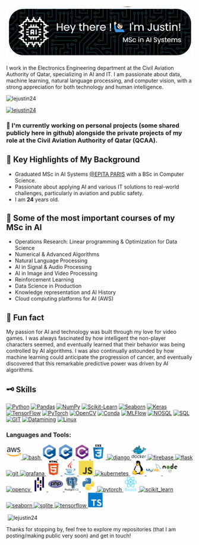 ![Header](./github-hbg.png)

I work in the Electronics Engineering department at the Civil Aviation Authority of Qatar, specializing in AI and IT. I am passionate about data, machine learning, natural language processing, and computer vision, with a strong appreciation for both technology and human intelligence.

<p align="left"> <img src="https://komarev.com/ghpvc/?username=lejustin24&label=Profile%20views&color=0e75b6&style=flat" alt="lejustin24" /> </p>

<p align="left"> <a href="https://github.com/ryo-ma/github-profile-trophy"><img src="https://github-profile-trophy.vercel.app/?username=lejustin24" alt="lejustin24" /></a> </p>

### 🔭 I'm currently working on personal projects (some shared publicly here in github) alongside the private projects of my role at the Civil Aviation Authority of Qatar (QCAA).

## 🌟 Key Highlights of My Background

- Graduated MSc in AI Systems [@EPITA PARIS](https://www.epita.fr/) with a BSc in Computer Science.
- Passionate about applying AI and various IT solutions to real-world challenges, particularly in aviation and public safety.
- I am **24** years old.

## 🌱 Some of the most important courses of my MSc in AI

- Operations Research: Linear programming & Optimization for Data Science
- Numerical & Advanced Algorithms
- Natural Language Processing
- AI in Signal & Audio Processing
- AI in Image and Video Processing
- Reinforcement Learning
- Data Science in Production
- Knowledge representation and AI History
- Cloud computing platforms for AI (AWS)

## 🤖 Fun fact

My passion for AI and technology was built through my love for video games. I was always fascinated by how intelligent the non-player characters seemed, and eventually learned that their behavior was being controlled by AI algorithms. I was also continually astounded by how machine learning could anticipate the progression of cancer, and eventually discovered that this remarkable predictive power was driven by AI algorithms.


## 🗝️ Skills
[![Python](https://img.shields.io/badge/Code-Python-informational?style=flat&logo=Python&logoColor=white&color=2bbc8a)]()
[![Pandas](https://img.shields.io/badge/Tool-Pandas-informational?style=flat&logo=pandas&Color=white&color=2bbc8a)]()
[![NumPy](https://img.shields.io/badge/Tool-NumPy-blue.svg?logo=numpy)]()
[![Scikit-Learn](https://img.shields.io/badge/Tool-Scikit--Learn-informational?style=flat&logo=scikit-learn&logoColor=white&color=2bbc8a)]()
[![Seaborn](https://img.shields.io/badge/Tool-Seaborn-informational?style=flat&logo=Seaborn&logoColor=white&color=2bbc8a)]()
[![Keras](https://img.shields.io/badge/Tool-Keras-informational?style=flat&logo=keras&logo&Color=white&color=2bbc8a)]()
[![TensorFlow](https://img.shields.io/badge/Tool-TensorFlow-informational?style=flat&logo=TensorFlow&logoColor=white&color=2bbc8a)]()
[![PyTorch](https://img.shields.io/badge/Tool-PyTorch-informational?style=flat&logo=PyTorch&logoColor=white&color=2bbc8a)]()
[![OpenCV](https://img.shields.io/badge/Tool-OpenCV-informational?style=flat&logo=OpenCV&logoColor=white&color=2bbc8a)]()
[![Conda](https://img.shields.io/badge/Tool-Conda-informational?style=flat&logo=Conda-Forge&logoColor=white&color=2bbc8a)]()
[![MLFlow](https://img.shields.io/badge/Tool-MLFlow-informational?style=flat&logo=MLFlow&logoColor=white&color=2bbc8a)]()
[![NOSQL](https://img.shields.io/badge/Tool-NOSQL-informational?style=flat&logo=&logoColor=white&color=2bbc8a)]()
[![SQL](https://img.shields.io/badge/Tool-SQL-informational?style=flat&logo=PostgreSQL&logoColor=white&color=2bbc8a)]()
[![GIT](https://img.shields.io/badge/Tool-GIT-informational?style=flat&logo=GIT&logoColor=white&color=2bbc8a)]()
[![Datamining](https://img.shields.io/badge/Tool-Datamining-informational?style=flat&logo=&logoColor=white&color=2bbc8a)]()
[![Linux](https://img.shields.io/badge/Tool-Linux-informational?style=flat&logo=Linux&logoColor=white&color=2bbc8a)]()


<h3 align="left">Languages and Tools:</h3>
<p align="left"> <a href="https://aws.amazon.com" target="_blank" rel="noreferrer"> <img src="https://raw.githubusercontent.com/devicons/devicon/master/icons/amazonwebservices/amazonwebservices-original-wordmark.svg" alt="aws" width="40" height="40"/> </a> <a href="https://www.gnu.org/software/bash/" target="_blank" rel="noreferrer"> <img src="https://www.vectorlogo.zone/logos/gnu_bash/gnu_bash-icon.svg" alt="bash" width="40" height="40"/> </a> <a href="https://www.cprogramming.com/" target="_blank" rel="noreferrer"> <img src="https://raw.githubusercontent.com/devicons/devicon/master/icons/c/c-original.svg" alt="c" width="40" height="40"/> </a> <a href="https://www.w3schools.com/cpp/" target="_blank" rel="noreferrer"> <img src="https://raw.githubusercontent.com/devicons/devicon/master/icons/cplusplus/cplusplus-original.svg" alt="cplusplus" width="40" height="40"/> </a> <a href="https://www.w3schools.com/cs/" target="_blank" rel="noreferrer"> <img src="https://raw.githubusercontent.com/devicons/devicon/master/icons/csharp/csharp-original.svg" alt="csharp" width="40" height="40"/> </a> <a href="https://www.w3schools.com/css/" target="_blank" rel="noreferrer"> <img src="https://raw.githubusercontent.com/devicons/devicon/master/icons/css3/css3-original-wordmark.svg" alt="css3" width="40" height="40"/> </a> <a href="https://www.djangoproject.com/" target="_blank" rel="noreferrer"> <img src="https://cdn.worldvectorlogo.com/logos/django.svg" alt="django" width="40" height="40"/> </a> <a href="https://www.docker.com/" target="_blank" rel="noreferrer"> <img src="https://raw.githubusercontent.com/devicons/devicon/master/icons/docker/docker-original-wordmark.svg" alt="docker" width="40" height="40"/> </a> <a href="https://firebase.google.com/" target="_blank" rel="noreferrer"> <img src="https://www.vectorlogo.zone/logos/firebase/firebase-icon.svg" alt="firebase" width="40" height="40"/> </a> <a href="https://flask.palletsprojects.com/" target="_blank" rel="noreferrer"> <img src="https://www.vectorlogo.zone/logos/pocoo_flask/pocoo_flask-icon.svg" alt="flask" width="40" height="40"/> </a> <a href="https://git-scm.com/" target="_blank" rel="noreferrer"> <img src="https://www.vectorlogo.zone/logos/git-scm/git-scm-icon.svg" alt="git" width="40" height="40"/> </a> <a href="https://grafana.com" target="_blank" rel="noreferrer"> <img src="https://www.vectorlogo.zone/logos/grafana/grafana-icon.svg" alt="grafana" width="40" height="40"/> </a> <a href="https://www.w3.org/html/" target="_blank" rel="noreferrer"> <img src="https://raw.githubusercontent.com/devicons/devicon/master/icons/html5/html5-original-wordmark.svg" alt="html5" width="40" height="40"/> </a> <a href="https://www.java.com" target="_blank" rel="noreferrer"> <img src="https://raw.githubusercontent.com/devicons/devicon/master/icons/java/java-original.svg" alt="java" width="40" height="40"/> </a> <a href="https://developer.mozilla.org/en-US/docs/Web/JavaScript" target="_blank" rel="noreferrer"> <img src="https://raw.githubusercontent.com/devicons/devicon/master/icons/javascript/javascript-original.svg" alt="javascript" width="40" height="40"/> </a> <a href="https://kubernetes.io" target="_blank" rel="noreferrer"> <img src="https://www.vectorlogo.zone/logos/kubernetes/kubernetes-icon.svg" alt="kubernetes" width="40" height="40"/> </a> <a href="https://www.linux.org/" target="_blank" rel="noreferrer"> <img src="https://raw.githubusercontent.com/devicons/devicon/master/icons/linux/linux-original.svg" alt="linux" width="40" height="40"/> </a> <a href="https://www.mysql.com/" target="_blank" rel="noreferrer"> <img src="https://raw.githubusercontent.com/devicons/devicon/master/icons/mysql/mysql-original-wordmark.svg" alt="mysql" width="40" height="40"/> </a> <a href="https://nodejs.org" target="_blank" rel="noreferrer"> <img src="https://raw.githubusercontent.com/devicons/devicon/master/icons/nodejs/nodejs-original-wordmark.svg" alt="nodejs" width="40" height="40"/> </a> <a href="https://opencv.org/" target="_blank" rel="noreferrer"> <img src="https://www.vectorlogo.zone/logos/opencv/opencv-icon.svg" alt="opencv" width="40" height="40"/> </a> <a href="https://pandas.pydata.org/" target="_blank" rel="noreferrer"> <img src="https://raw.githubusercontent.com/devicons/devicon/2ae2a900d2f041da66e950e4d48052658d850630/icons/pandas/pandas-original.svg" alt="pandas" width="40" height="40"/> </a> <a href="https://www.php.net" target="_blank" rel="noreferrer"> <img src="https://raw.githubusercontent.com/devicons/devicon/master/icons/php/php-original.svg" alt="php" width="40" height="40"/> </a> <a href="https://www.postgresql.org" target="_blank" rel="noreferrer"> <img src="https://raw.githubusercontent.com/devicons/devicon/master/icons/postgresql/postgresql-original-wordmark.svg" alt="postgresql" width="40" height="40"/> </a> <a href="https://www.python.org" target="_blank" rel="noreferrer"> <img src="https://raw.githubusercontent.com/devicons/devicon/master/icons/python/python-original.svg" alt="python" width="40" height="40"/> </a> <a href="https://pytorch.org/" target="_blank" rel="noreferrer"> <img src="https://www.vectorlogo.zone/logos/pytorch/pytorch-icon.svg" alt="pytorch" width="40" height="40"/> </a> <a href="https://reactjs.org/" target="_blank" rel="noreferrer"> <img src="https://raw.githubusercontent.com/devicons/devicon/master/icons/react/react-original-wordmark.svg" alt="react" width="40" height="40"/> </a> <a href="https://scikit-learn.org/" target="_blank" rel="noreferrer"> <img src="https://upload.wikimedia.org/wikipedia/commons/0/05/Scikit_learn_logo_small.svg" alt="scikit_learn" width="40" height="40"/> </a> <a href="https://seaborn.pydata.org/" target="_blank" rel="noreferrer"> <img src="https://seaborn.pydata.org/_images/logo-mark-lightbg.svg" alt="seaborn" width="40" height="40"/> </a> <a href="https://www.sqlite.org/" target="_blank" rel="noreferrer"> <img src="https://www.vectorlogo.zone/logos/sqlite/sqlite-icon.svg" alt="sqlite" width="40" height="40"/> </a> <a href="https://www.tensorflow.org" target="_blank" rel="noreferrer"> <img src="https://www.vectorlogo.zone/logos/tensorflow/tensorflow-icon.svg" alt="tensorflow" width="40" height="40"/> </a> <a href="https://www.typescriptlang.org/" target="_blank" rel="noreferrer"> <img src="https://raw.githubusercontent.com/devicons/devicon/master/icons/typescript/typescript-original.svg" alt="typescript" width="40" height="40"/> </a> </p>

<p>&nbsp;<img align="center" src="https://github-readme-stats.vercel.app/api?username=lejustin24&show_icons=true&locale=en" alt="lejustin24" /></p>

Thanks for stopping by, feel free to explore my repositories (that I am posting/making public very soon) and get in touch!
